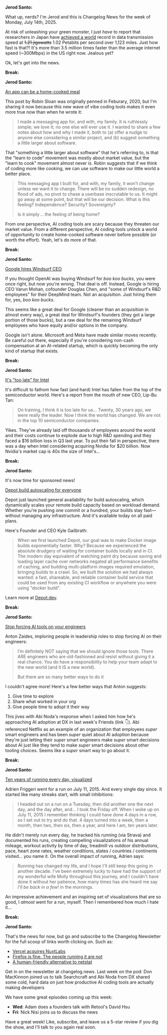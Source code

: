 **Jerod Santo:**

What up, nerds? I'm Jerod and this is Changelog News for the week of Monday, July 14th, 2025.

At risk of unleashing your green monster, I just *have* to report that researchers in Japan have [achieved a world](https://www.cnet.com/home/internet/download-all-of-netflix-in-one-second-researchers-in-japan-just-broke-the-internet-speed-record/) record in data transmission speed at <strike>1.21 jigowatts</strike> 1.02 Petabits per second over 1,123 miles. Just how fast is that?! It's more than 3.5 million times faster than the average internet speed (~300Mbps) in the US right now. Jealous yet?

Ok, let's get into the news.

**Break:**

**Jerod Santo:**

[An app can be a home-cooked meal](https://www.robinsloan.com/notes/home-cooked-app/)

This post by Robin Sloan was originally penned in Feburary, 2020, but I'm sharing it now because this new wave of vibe coding tools makes it even more true now than when he wrote it:

> I made a messaging app for, and with, my family. It is ruthlessly simple; we love it; no one else will ever use it. I wanted to share a few notes about how and why I made it, both to (a) offer a nudge to anyone else considering a similar project, and (b) suggest something a little larger about software.

That "something a little larger about software" that he's referring to, is that the "learn to code" movement was mostly about market value, but the "learn to cook" movement almost never is. Robin suggests that if we think of coding more like cooking, we can use software to make our little world a better place.

> This messaging app I built for, and with, my family, it won’t change unless we want it to change. There will be no sudden redesign, no flood of ads, no pivot to chase a userbase inscrutable to us. It might go away at some point, but that will be our decision. What is this feeling? Independence? Security? Sovereignty?
>
> Is it simply … the feeling of being home?

From one perspective, AI coding tools are scary because they threaten our market value. From a different perspective, AI coding tools unlock a world of opportunity to create home-cooked software never before possible (or worth the effort). Yeah, let's do more of that.

**Break:**

**Jerod Santo:**

[Google hires Windsurf CEO](https://web.archive.org/web/20250711213611/https://www.theverge.com/openai/705999/google-windsurf-ceo-openai)

If you thought OpenAI was buying Windsurf for *boo koo bucks*, you were once right, but now you're wrong. That deal is off. Instead, Google is hiring CEO Varun Mohan, cofounder Douglas Chen, and "some of Windsurf's R&D employees" for their DeepMind team. Not an acquisition. Just hiring them for, yes, *boo koo bucks*.

This seems like a great deal for Google (cleaner than an acquisition in almost every way), a great deal for Windsurf's founders (they got a large portion of those bucks), but a raw deal for the remaining Windsurf employees who have equity and/or options in the company.

Google isn't alone. Microsoft and Meta have made similar moves recently. Be careful out there, especially if you're considering non-cash compensation at an AI-related startup, which is quickly becoming the only kind of startup that exists.

**Break:**

**Jerod Santo:**

[It's "too late" for Intel](https://www.tomshardware.com/tech-industry/intel-ceo-says-its-too-late-for-them-to-catch-up-with-ai-competition-claims-intel-has-fallen-out-of-the-top-10-semiconductor-companies-as-the-firm-lays-off-thousands-across-the-world)

It's difficult to fathom how fast (and hard) Intel has fallen from the top of the semiconductor world. Here's a report from the mouth of new CEO, Lip-Bu Tan:

> On training, I think it is too late for us... Twenty, 30 years ago, we were really the leader. Now I think the world has changed. We are not in the top 10 semiconductor companies.

Yikes. They've already laid off thousands of employees around the world and their costs continue to explode due to high R&D spending and they faced a $16 billion loss in Q3 last year. To put their fall in perspective, there was a day when Intel considering acquiring Nvidia for $20 billion. Now Nvidia's market cap is 40x the size of Intel's...

**Break:**

**Jerod Santo:**

It's now time for sponsored news!

[Depot build autoscaling for everyone](https://depot.dev/blog/build-autoscaling-now-generally-available)

Depot just launched general availability for build autoscaling, which dynamically scales your remote build capacity based on workload demand. Whether you’re pushing one commit or a hundred, your builds stay fast—without managing any infrastructure. And it's available today on all paid plans.

Here's Founder and CEO Kyle Gailbrath:

> When we first launched Depot, our goal was to make Docker image builds exponentially faster. Why? Because we experienced the absolute drudgery of waiting for container builds locally and in CI. The modern day equivalent of watching paint dry because saving and loading layer cache over networks negated all performance benefits of caching, and building multi-platform images required emulation, bringing builds to a crawl. So, we built the solution we had always wanted: a fast, shareable, and reliable container build service that could be used from any existing CI workflow or anywhere you were using "docker build".

Learn more at [Depot.dev](https://depot.dev/blog/build-autoscaling-now-generally-available).

**Break:**

**Jerod Santo:**

[Stop forcing AI tools on your engineers](https://newsletter.manager.dev/p/stop-forcing-ai-tools-on-your-engineers)

Anton Zaides, imploring people in leadership roles to stop forcing AI on their engineers:

> I’m definitely NOT saying that we should ignore those tools. There ARE engineers who are old-fashioned and resist without giving it a real chance. You do have a responsibility to help your team adapt to the new world (and it IS a new world).
>
> But there are so many better ways to do it

I couldn't agree more! Here's a few better ways that Anton suggests:

1. Give time to explore
2. Share what worked in your org
3. Give people time to adopt it their way

This jives with Abi Noda's response when I asked him how he's approaching AI adoption at DX in last week's Friends (link 👇). Abi referenced Netflix as an example of an organization that employees *super* smart engineers and has been *super* quiet about AI adoption because they're just letting their *super* smart engineers make *super* smart decisions about AI just like they tend to make *super* smart decisions about other tooling choices. Seems like a *super* smart way to go about it.

**Break:**

**Jerod Santo:**

[Ten years of running every day, visualized](https://nodaysoff.run/)

Adrien Friggeri went for a run on July 11, 2015. And every single day since. It started like many streaks start, with small inhibitions:

> I headed out on a run on a Tuesday, then did another one the next day, and the day after, and… I took the Friday off. When I woke up on July 11, 2015 I remember thinking I could have done 4 days in a row, so I set out to try and do that. 4 days turned into a week, then a month, then two, then six, then a year, and here I am, ten years later.

He didn't merely run every day, he tracked his running (via Strava) and documented his runs, creating compelling visualizations of his annual mileage, workout activity by time of day, treadmill vs outdoor distributions, pace, heart zone rates, weather conditions, states / countries / continents visited... you name it. On the overall impact of running, Adrien says:

> Running has changed my life, and I hope I'll still keep this going in another decade. I've been extremely lucky to have had the support of my wonderful wife Molly throughout this journey, and I couldn't have done it without her patience, how many times has she heard me say *I'll be back in a few*! in the mornings.

An impressive achievement and an inspiring set of visualizations that are so good, I *almost* went for a run, myself. Then I remembered how much I hate it...

**Break:**

**Jerod Santo:**

That's the news for now, but go and subscribe to the Changelog Newsletter for the full scoop of links worth clicking on. Such as:

- [Vercel acquires NuxtLabs](https://vercel.com/blog/nuxtlabs-joins-vercel)
- [Firefox is fine. The people running it are not](https://www.theregister.com/2025/07/08/firefox_isnt_dead/)
- [A human-friendly alternative to netstat](https://github.com/theopfr/somo)

Get in on the newsletter at changelog.news. Last week on the pod: Don MacKinnon joined us to talk Searchcraft and Abi Noda from DX shared some cold, hard data on just how productive AI coding tools are actually making developers

We have some great episodes coming up this week:

- **Wed**: Adam does a founders talk with Retool's David Hsu
- **Fri**: Nick Nisi joins us to discuss the news

Have a great week! Like, subscribe, and leave us a 5-star review if you dig the show, and I'll talk to you again real soon.
